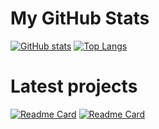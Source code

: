 # My GitHub Stats
[![GitHub stats](https://github-readme-stats.vercel.app/api?username=rudynakodach&theme=dark)](https://github.com/anuraghazra/github-readme-stats)
[![Top Langs](https://github-readme-stats.vercel.app/api/top-langs/?username=rudynakodach&theme=dark)](https://github.com/anuraghazra/github-readme-stats)

# Latest projects
[![Readme Card](https://github-readme-stats.vercel.app/api/pin/?username=rudynakodach&repo=WebhookIntegrations&theme=dark)](https://github.com/anuraghazra/github-readme-stats)
[![Readme Card](https://github-readme-stats.vercel.app/api/pin/?username=rudynakodach&repo=BlockBreakers&theme=dark)](https://github.com/anuraghazra/github-readme-stats)
